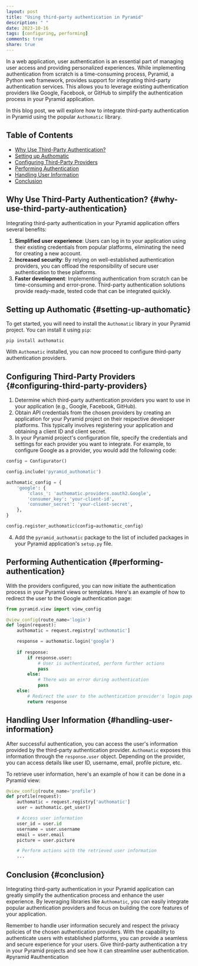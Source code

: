 ```yaml
---
layout: post
title: "Using third-party authentication in Pyramid"
description: " "
date: 2023-10-16
tags: [configuring, performing]
comments: true
share: true
---
```


In a web application, user authentication is an essential part of managing user access and providing personalized experiences. While implementing authentication from scratch is a time-consuming process, Pyramid, a Python web framework, provides support for integrating third-party authentication services. This allows you to leverage existing authentication providers like Google, Facebook, or GitHub to simplify the authentication process in your Pyramid application.

In this blog post, we will explore how to integrate third-party authentication in Pyramid using the popular `Authomatic` library.

## Table of Contents
- [Why Use Third-Party Authentication?](#why-use-third-party-authentication)
- [Setting up Authomatic](#setting-up-authomatic)
- [Configuring Third-Party Providers](#configuring-third-party-providers)
- [Performing Authentication](#performing-authentication)
- [Handling User Information](#handling-user-information)
- [Conclusion](#conclusion)

## Why Use Third-Party Authentication? {#why-use-third-party-authentication}

Integrating third-party authentication in your Pyramid application offers several benefits:

1. **Simplified user experience**: Users can log in to your application using their existing credentials from popular platforms, eliminating the need for creating a new account.
2. **Increased security**: By relying on well-established authentication providers, you can offload the responsibility of secure user authentication to these platforms.
3. **Faster development**: Implementing authentication from scratch can be time-consuming and error-prone. Third-party authentication solutions provide ready-made, tested code that can be integrated quickly.

## Setting up Authomatic {#setting-up-authomatic}

To get started, you will need to install the `Authomatic` library in your Pyramid project. You can install it using `pip`:

```shell
pip install authomatic
```

With `Authomatic` installed, you can now proceed to configure third-party authentication providers.

## Configuring Third-Party Providers {#configuring-third-party-providers}

1. Determine which third-party authentication providers you want to use in your application (e.g., Google, Facebook, GitHub).
2. Obtain API credentials from the chosen providers by creating an application for your Pyramid project on their respective developer platforms. This typically involves registering your application and obtaining a client ID and client secret.
3. In your Pyramid project's configuration file, specify the credentials and settings for each provider you want to integrate. For example, to configure Google as a provider, you would add the following code:

```python
config = Configurator()

config.include('pyramid_authomatic')

authomatic_config = {
    'google': {
        'class_': 'authomatic.providers.oauth2.Google',
        'consumer_key': 'your-client-id',
        'consumer_secret': 'your-client-secret',
    },
}

config.register_authomatic(config=authomatic_config)
```

4. Add the `pyramid_authomatic` package to the list of included packages in your Pyramid application's `setup.py` file.

## Performing Authentication {#performing-authentication}

With the providers configured, you can now initiate the authentication process in your Pyramid views or templates. Here's an example of how to redirect the user to the Google authentication page:

```python
from pyramid.view import view_config

@view_config(route_name='login')
def login(request):
    authomatic = request.registry['authomatic']

    response = authomatic.login('google')
    
    if response:
        if response.user:
            # User is authenticated, perform further actions
            pass
        else:
            # There was an error during authentication
            pass
    else:
        # Redirect the user to the authentication provider's login page
        return response
```

## Handling User Information {#handling-user-information}

After successful authentication, you can access the user's information provided by the third-party authentication provider. `Authomatic` exposes this information through the `response.user` object. Depending on the provider, you can access details like user ID, username, email, profile picture, etc.

To retrieve user information, here's an example of how it can be done in a Pyramid view:

```python
@view_config(route_name='profile')
def profile(request):
    authomatic = request.registry['authomatic']
    user = authomatic.get_user()

    # Access user information
    user_id = user.id
    username = user.username
    email = user.email
    picture = user.picture

    # Perform actions with the retrieved user information
    ...
```

## Conclusion {#conclusion}

Integrating third-party authentication in your Pyramid application can greatly simplify the authentication process and enhance the user experience. By leveraging libraries like `Authomatic`, you can easily integrate popular authentication providers and focus on building the core features of your application.

Remember to handle user information securely and respect the privacy policies of the chosen authentication providers. With the capability to authenticate users with established platforms, you can provide a seamless and secure experience for your users. Give third-party authentication a try in your Pyramid projects and see how it can streamline user authentication. #pyramid #authentication